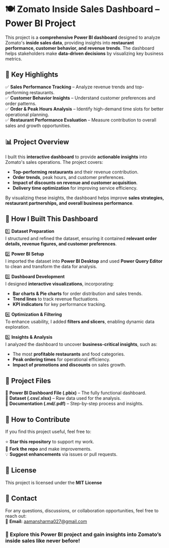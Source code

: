 # 🍽️ Zomato Inside Sales Dashboard – Power BI Project  

This project is a **comprehensive Power BI dashboard** designed to analyze Zomato's **inside sales data**, providing insights into **restaurant performance, customer behavior, and revenue trends**. The dashboard helps stakeholders make **data-driven decisions** by visualizing key business metrics.  

## 📌 Key Highlights  

✅ **Sales Performance Tracking** – Analyze revenue trends and top-performing restaurants.  
✅ **Customer Behavior Insights** – Understand customer preferences and order patterns.  
✅ **Order & Peak Hours Analysis** – Identify high-demand time slots for better operational planning.  
✅ **Restaurant Performance Evaluation** – Measure contribution to overall sales and growth opportunities.  



## 📊 Project Overview  

I built this **interactive dashboard** to provide **actionable insights** into Zomato's sales operations. The project covers:  

- **Top-performing restaurants** and their revenue contribution.  
- **Order trends**, peak hours, and customer preferences.  
- **Impact of discounts on revenue and customer acquisition**.  
- **Delivery time optimization** for improving service efficiency.  

By visualizing these insights, the dashboard helps improve **sales strategies, restaurant partnerships, and overall business performance**.  



## 🚀 How I Built This Dashboard  

1️⃣ **Dataset Preparation**  
I structured and refined the dataset, ensuring it contained **relevant order details, revenue figures, and customer preferences**.  

2️⃣ **Power BI Setup**  
I imported the dataset into **Power BI Desktop** and used **Power Query Editor** to clean and transform the data for analysis.  

3️⃣ **Dashboard Development**  
I designed **interactive visualizations**, incorporating:  
- **Bar charts & Pie charts** for order distribution and sales trends.  
- **Trend lines** to track revenue fluctuations.  
- **KPI indicators** for key performance tracking.  

4️⃣ **Optimization & Filtering**  
To enhance usability, I added **filters and slicers**, enabling dynamic data exploration.  

5️⃣ **Insights & Analysis**  
I analyzed the dashboard to uncover **business-critical insights**, such as:  
- The most **profitable restaurants** and food categories.  
- **Peak ordering times** for operational efficiency.  
- **Impact of promotions and discounts** on sales growth.  



## 📂 Project Files  

📌 **Power BI Dashboard File (.pbix)** – The fully functional dashboard.  
📌 **Dataset (.csv/.xlsx)** – Raw data used for the analysis.  
📌 **Documentation (.md/.pdf)** – Step-by-step process and insights.  



## 🤝 How to Contribute  

If you find this project useful, feel free to:  

⭐ **Star this repository** to support my work.  
🔄 **Fork the repo** and make improvements.  
💡 **Suggest enhancements** via issues or pull requests.  



## 📜 License  

This project is licensed under the **MIT License**   



## 📧 Contact  

For any questions, discussions, or collaboration opportunities, feel free to reach out:  
📩 **Email:** aamansharma027@gmail.com  



### 🚀 Explore this Power BI project and gain insights into Zomato’s inside sales like never before!  

